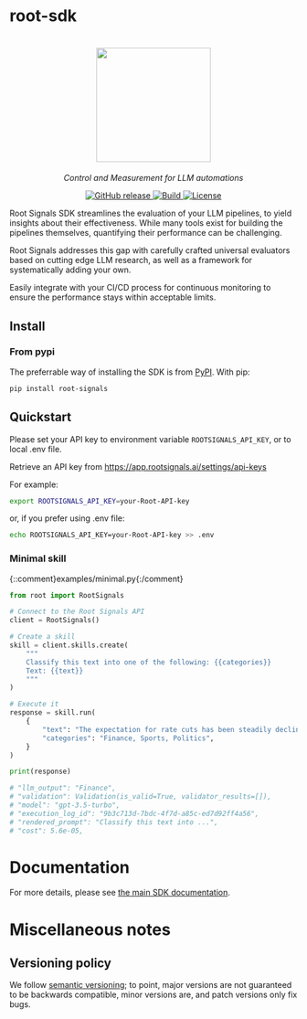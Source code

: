 # root-sdk

<!-- the image cannot be within pypi, so we get it from the sdk website -->
<h1 align="center">
  <img style="vertical-align:middle" height="200" src="https://sdk.rootsignals.ai/en/latest/_images/root_signals+bounding_box.svg">
</h1>

  <!-- This is commented so it is easier to sync with the docs/index.rst -->

  <p align="center">
    <i>Control and Measurement for LLM automations</i>
  </p>

  <p align="center">
      <a href="https://github.com/root-signals/root-python-sdk/releases">
          <img alt="GitHub release"   src="https://img.shields.io/github/release/root-signals/root-python-sdk.svg">
      </a>
      <a href="https://www.python.org/">
              <img alt="Build"   src="https://img.shields.io/badge/Made%20with-Python-1f425f.svg?color=purple">
      </a>
      <a   href="https://github.com/root-signals/root-python-sdk/blob/master/LICENSE">
          <img alt="License"   src="https://img.shields.io/github/license/rootsignals/roots.svg?color=green">
      </a>
  </p>


Root Signals SDK streamlines the evaluation of your LLM pipelines, to yield insights about their effectiveness. While many tools exist for building the pipelines themselves, quantifying their performance can be challenging.

Root Signals addresses this gap with carefully crafted universal evaluators based on cutting edge LLM research, as well as a framework for systematically adding your own.

Easily integrate with your CI/CD process for continuous monitoring to ensure the performance stays within acceptable limits.

## Install

### From pypi

The preferrable way of installing the SDK is from [PyPI](https://pypi.org). With pip:

```bash
pip install root-signals
```

## Quickstart

Please set your API key to environment variable `ROOTSIGNALS_API_KEY`, or to local .env file.

Retrieve an API key from https://app.rootsignals.ai/settings/api-keys

For example:

```bash
export ROOTSIGNALS_API_KEY=your-Root-API-key
```

or, if you prefer using .env file:

```bash
echo ROOTSIGNALS_API_KEY=your-Root-API-key >> .env
```

### Minimal skill
{::comment}examples/minimal.py{:/comment}
```python
from root import RootSignals

# Connect to the Root Signals API
client = RootSignals()

# Create a skill
skill = client.skills.create(
    """
    Classify this text into one of the following: {{categories}}
    Text: {{text}}
    """
)

# Execute it
response = skill.run(
    {
        "text": "The expectation for rate cuts has been steadily declining.",
        "categories": "Finance, Sports, Politics",
    }
)

print(response)

# "llm_output": "Finance",
# "validation": Validation(is_valid=True, validator_results=[]),
# "model": "gpt-3.5-turbo",
# "execution_log_id": "9b3c713d-7bdc-4f7d-a85c-ed7d92ff4a56",
# "rendered_prompt": "Classify this text into ...",
# "cost": 5.6e-05,

```

# Documentation

For more details, please see [the main SDK documentation](https://sdk.docs.rootsignals.ai).

# Miscellaneous notes

## Versioning policy

We follow [semantic versioning](https://semver.org); to
point, major versions are not guaranteed to be backwards compatible, minor
versions are, and patch versions only fix bugs.
